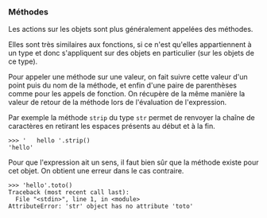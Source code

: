 ### Méthodes

Les actions sur les objets sont plus généralement appelées des méthodes.

Elles sont très similaires aux fonctions, si ce n'est qu'elles appartiennent à un type et donc s'appliquent sur des objets en particulier (sur les objets de ce type).

Pour appeler une méthode sur une valeur, on fait suivre cette valeur d'un point puis du nom de la méthode, et enfin d'une paire de parenthèses comme pour les appels de fonction.
On récupère de la même manière la valeur de retour de la méthode lors de l'évaluation de l'expression.

Par exemple la méthode `strip` du type `str` permet de renvoyer la chaîne de caractères en retirant les espaces présents au début et à la fin.

```pycon
>>> '   hello '.strip()
'hello'
```

Pour que l'expression ait un sens, il faut bien sûr que la méthode existe pour cet objet.
On obtient une erreur dans le cas contraire.

```pycon
>>> 'hello'.toto()
Traceback (most recent call last):
  File "<stdin>", line 1, in <module>
AttributeError: 'str' object has no attribute 'toto'
```
